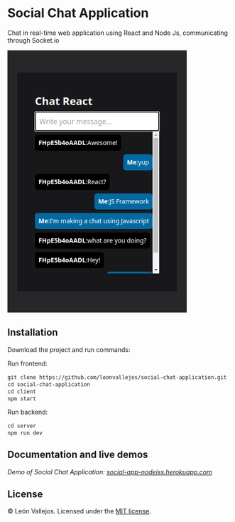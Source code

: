 # Social Chat Application

Chat in real-time web application using React and Node Js, communicating through Socket.io

![](./screenshot.jpg)

## Installation

Download the project and run commands:

Run frontend:
```
git clone https://github.com/leonvallejos/social-chat-application.git
cd social-chat-application
cd client
npm start
```

Run backend:
```
cd server
npm run dev
```

## Documentation and live demos

*Demo of Social Chat Application: [social-app-nodejss.herokuapp.com](https://social-app-nodejss.herokuapp.com/)*

## License

© León Vallejos. Licensed under the [MIT license](LICENSE.txt).
